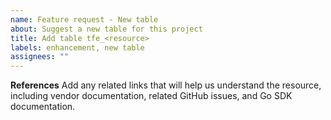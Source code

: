 ```yaml
---
name: Feature request - New table
about: Suggest a new table for this project
title: Add table tfe_<resource>
labels: enhancement, new table
assignees: ""
---
```


**References**
Add any related links that will help us understand the resource, including vendor documentation, related GitHub issues, and Go SDK documentation.
